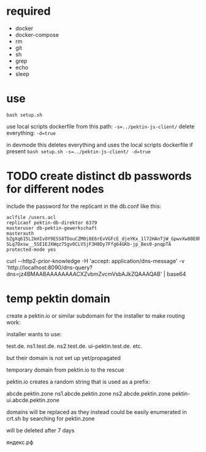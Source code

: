 # required

-   docker
-   docker-compose
-   rm
-   git
-   sh
-   grep
-   echo
-   sleep

# use

`bash setup.sh`

use local scripts dockerfile from this path: `-s=../pektin-js-client/`
delete everything: `-d=true`

in devmode this deletes everything and uses the local scripts dockerfile if present
`bash setup.sh -s=../pektin-js-client/ -d=true`

# TODO create distinct db passwords for different nodes

include the password for the replicant in the db.conf like this:

```
aclfile /users.acl
replicaof pektin-db-direktor 6379
masteruser db-pektin-gewerkschaft
masterauth bZgXq615L2kHIvOY9ESS8TDouCZM0i8E6rEvVGFcE_djeYKx_1l72HAnTjW_GpwvXw80E0hnM-SLq7Dxsw__5SE1EJXWqz7Sgv0CLVSjF3H8Dy7Ffg64GKb-jp_Bes0-pnqpTA
protected-mode yes
```

curl --http2-prior-knowledge -H 'accept: application/dns-message' -v 'http://localhost:8090/dns-query?dns=jz4BMAABAAAAAAAACXZvbmZvcmVsbAJkZQAAAQAB' | base64

# temp pektin domain

create a pektin.io or similar subdomain for the installer to make routing work:

installer wants to use:

test.de.
ns1.test.de.
ns2.test.de.
ui-pektin.test.de.
etc.

but their domain is not set up yet/propagated

temporary domain from pektin.io to the rescue

pektin.io creates a random string that is used as a prefix:

abcde.pektin.zone
ns1.abcde.pektin.zone
ns2.abcde.pektin.zone
pektin-ui.abcde.pektin.zone

domains will be replaced as they instead could be easily enumerated in crt.sh by searching for pektin.zone

will be deleted after 7 days

яндекс.рф
